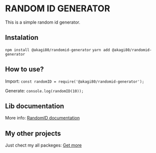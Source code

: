 
# RANDOM ID GENERATOR

This is a simple random id generator.

## Instalation

`npm install @akagi80/randomid-generator`
`yarn add @akagi80/randomid-generator`

## How to use?

Import:
`const randomID = require('@akagi80/randomid-generator');`

Generate:
`console.log(randomID(10));`

## Lib documentation

More info:
[RandomID documentation](https://www.npmjs.com/package/@akagi80/randomid-generator)

## My other projects

Just chect my all packeges:
[Get more](https://www.npmjs.com/settings/akagi80/packages)